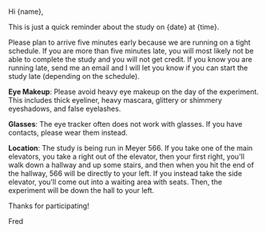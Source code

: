 Hi {name},

This is just a quick reminder about the study on {date} at {time}. 

Please plan to arrive five minutes early because we are running on a tight schedule.
If you are more than five minutes late, you will most likely not be able to complete the study and you will not get credit. If you know you are running late, send me an email
and I will let you know if you can start the study late (depending on the schedule).

__Eye Makeup__: Please avoid heavy eye makeup on the day of the experiment. This includes thick eyeliner, heavy mascara, glittery or shimmery eyeshadows, and false eyelashes. 

__Glasses__: The eye tracker often does not work with glasses. If you have contacts, please wear them instead.

__Location__: The study is being run in Meyer 566. If you take one of the main elevators, you take a right out of the elevator, then your first right, you'll walk down a hallway and up some stairs, and then when you hit the end of the hallway, 566 will be directly to your left. If you instead take the side elevator, you'll come out into a waiting area with seats. Then, the experiment will be down the hall to your left.

Thanks for participating!

Fred